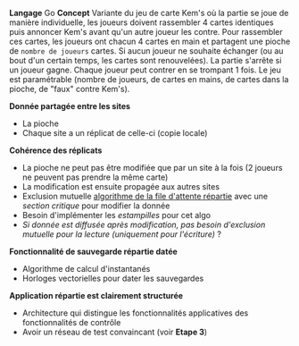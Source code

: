 **Langage**
Go
**Concept**
Variante du jeu de carte Kem's où la partie se joue de manière individuelle, les joueurs doivent rassembler 4 cartes identiques puis annoncer Kem's avant qu'un autre joueur les contre. Pour rassembler ces cartes, les joueurs ont chacun 4 cartes en main et partagent une pioche de `nombre de joueurs` cartes. Si aucun joueur ne souhaite échanger (ou au bout d'un certain temps, les cartes sont renouvelées).
La partie s'arrête si un joueur gagne. Chaque joueur peut contrer en se trompant 1 fois.
Le jeu est paramétrable (nombre de joueurs, de cartes en mains, de cartes dans la pioche, de "faux" contre Kem's).

**Donnée partagée entre les sites**
- La pioche
- Chaque site a un réplicat de celle-ci (copie locale)

**Cohérence des réplicats**
- La pioche ne peut pas être modifiée que par un site à la fois (2 joueurs ne peuvent pas prendre la même carte)
- La modification est ensuite propagée aux autres sites
- Exclusion mutuelle [algorithme de la file d'attente répartie](https://moodle.utc.fr/pluginfile.php/172574/mod_resource/content/1/5-POLY-file-attente-2018.pdf) avec une *section critique* pour modifier la donnée
- Besoin d'implémenter les *estampilles* pour cet algo
- *Si donnée est diffusée après modification, pas besoin d'exclusion mutuelle pour la lecture (uniquement pour l'écriture)* ?

**Fonctionnalité de sauvegarde répartie datée**
- Algorithme de calcul d'instantanés
- Horloges vectorielles pour dater les sauvegardes

**Application répartie est clairement structurée**
- Architecture qui distingue les fonctionnalités applicatives des fonctionnalités de contrôle
- Avoir un réseau de test convaincant (voir **Etape 3**)